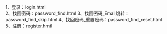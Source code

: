 1、登录：login.html    
2、找回密码：password_find.html
3、找回密码_Email跳转：password_find_skip.html
4、找回密码_重置密码：password_find_reset.html
5、注册：register.hmtl 